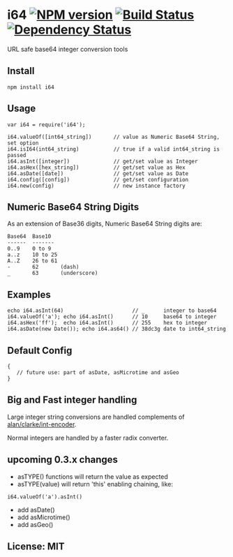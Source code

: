 # i64 [![NPM version](https://badge.fury.io/js/i64.png)](http://badge.fury.io/js/i64) [![Build Status](https://travis-ci.org/angleman/i64.png)](https://travis-ci.org/angleman/geos-major) [![Dependency Status](https://gemnasium.com/angleman/i64.png)](https://gemnasium.com/angleman/i64) 

URL safe base64 integer conversion tools

## Install

```
npm install i64
```

## Usage

```
var i64 = require('i64');

i64.valueOf([int64_string])       // value as Numeric Base64 String, set option
i64.isI64(int64_string)           // true if a valid int64_string is passed
i64.asInt([integer])              // get/set value as Integer
i64.asHex([hex_string])           // get/set value as Hex
i64.asDate([date])                // get/set value as Date
i64.config([config])              // get/set configuration
i64.new(config)                   // new instance factory
```

## Numeric Base64 String Digits

As an extension of Base36 digits, Numeric Base64 String digits are:

```
Base64  Base10
------  -------
0..9    0 to 9
a..z    10 to 25
A..Z    26 to 61
-       62       (dash)
_       63       (underscore)
```

## Examples

```
echo i64.asInt(64)                      // _      integer to base64
i64.valueOf('a'); echo i64.asInt()      // 10     base64 to integer 
i64.asHex('ff');  echo i64.asInt()      // 255    hex to integer 
i64.asDate(new Date()); echo i64.as64() // 38dc3g date to int64_string 
```

## Default Config

```
{ 
   // future use: part of asDate, asMicrotime and asGeo
}
```

## Big and Fast integer handling

Large integer string conversions are handled complements of [alan/clarke/int-encoder](http://github.com/alanclarke/int-encoder).

Normal integers are handled by a faster radix converter.

## upcoming 0.3.x changes

- asTYPE() functions will return the value as expected
- asTYPE(value) will return 'this' enabling chaining, like:

```
i64.valueOf('a').asInt()
```
- add asDate()
- add asMicrotime()
- add asGeo()

## License: MIT
